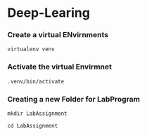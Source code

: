# Deep-Learing

### Create a virtual ENvirnments

```
virtualenv venv
```
### Activate the virtual Envirmnet

```
.venv/bin/activate
```
### Creating a new Folder for LabProgram
```
mkdir LabAssignment
```

```
cd LabAssignment
```
